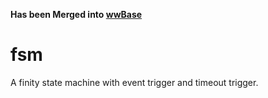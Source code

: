 **Has been Merged into [wwBase](https://github.com/windwolf/wwBase)**

# fsm
A finity state machine with event trigger and timeout trigger.
